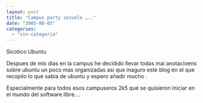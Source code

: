 ```yaml
---
layout: post
title: "Campus party secuela ….."
date: "2005-08-05"
categories: 
  - "sin-categoria"
---
```


Sicotico Ubuntu

Despues de mis dias en la campus he decidido llevar todas mai anotacioens sobre ubuntu un poco mas organizadas asi que inaguro este blog en el que recopilo lo que sabia de ubuntu y espero añadir mucho .

Especialmente para todos esos campuseros 2k5 que se quisieron iniciar en el mundo del software libre....
